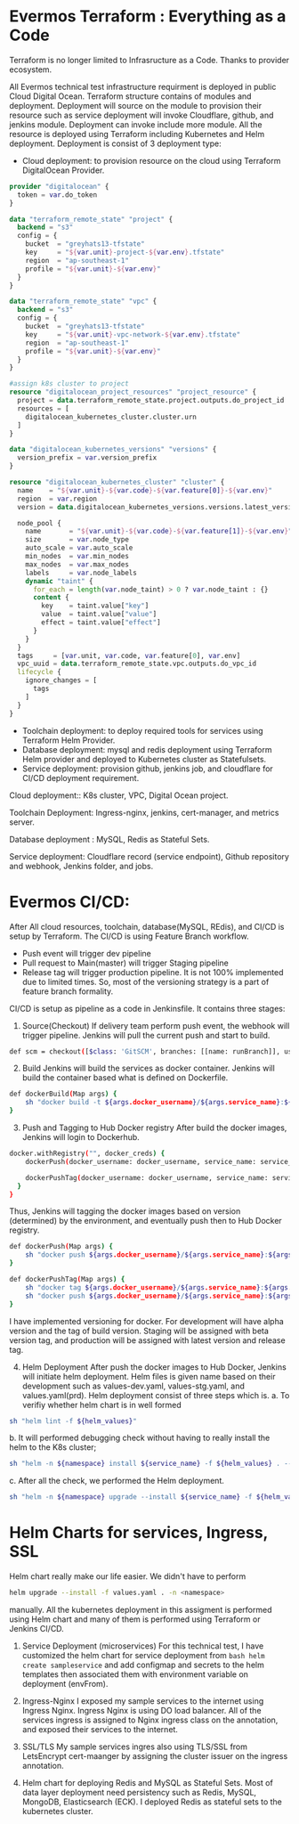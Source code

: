 # Evermos Terraform : Everything as a Code
Terraform is no longer limited to Infrasructure as a Code. Thanks to provider ecosystem.

All Evermos technical test infrastructure requirment is deployed in public Cloud Digital Ocean.
Terraform structure contains of modules and deployment. Deployment will source on the module to provision their resource such as service deployment
will invoke Cloudflare, github, and jenkins module.
Deployment can invoke include more module. All the resource is deployed using Terraform including Kubernetes and Helm deployment.
Deployment is consist of 3 deployment type:
- Cloud deployment: to provision resource on the cloud using Terraform DigitalOcean Provider.
```terraform
provider "digitalocean" {
  token = var.do_token
}

data "terraform_remote_state" "project" {
  backend = "s3"
  config = {
    bucket  = "greyhats13-tfstate"
    key     = "${var.unit}-project-${var.env}.tfstate"
    region  = "ap-southeast-1"
    profile = "${var.unit}-${var.env}"
  }
}

data "terraform_remote_state" "vpc" {
  backend = "s3"
  config = {
    bucket  = "greyhats13-tfstate"
    key     = "${var.unit}-vpc-network-${var.env}.tfstate"
    region  = "ap-southeast-1"
    profile = "${var.unit}-${var.env}"
  }
}

#assign k8s cluster to project
resource "digitalocean_project_resources" "project_resource" {
  project = data.terraform_remote_state.project.outputs.do_project_id
  resources = [
    digitalocean_kubernetes_cluster.cluster.urn
  ]
}

data "digitalocean_kubernetes_versions" "versions" {
  version_prefix = var.version_prefix
}

resource "digitalocean_kubernetes_cluster" "cluster" {
  name    = "${var.unit}-${var.code}-${var.feature[0]}-${var.env}"
  region  = var.region
  version = data.digitalocean_kubernetes_versions.versions.latest_version

  node_pool {
    name       = "${var.unit}-${var.code}-${var.feature[1]}-${var.env}"
    size       = var.node_type
    auto_scale = var.auto_scale
    min_nodes  = var.min_nodes
    max_nodes  = var.max_nodes
    labels     = var.node_labels
    dynamic "taint" {
      for_each = length(var.node_taint) > 0 ? var.node_taint : {}
      content {
        key    = taint.value["key"]
        value  = taint.value["value"]
        effect = taint.value["effect"]
      }
    }
  }
  tags     = [var.unit, var.code, var.feature[0], var.env]
  vpc_uuid = data.terraform_remote_state.vpc.outputs.do_vpc_id
  lifecycle {
    ignore_changes = [
      tags
    ]
  }
}
```
- Toolchain deployment: to deploy required tools for services using Terraform Helm Provider.
- Database deployment: mysql and redis deployment using Terraform Helm provider and deployed to Kubernetes cluster as Statefulsets.
- Service deployment: provision github, jenkins job, and cloudflare for CI/CD deployment requirement.


Cloud deployment::
K8s cluster, VPC, Digital Ocean project.

Toolchain Deployment:
Ingress-nginx, jenkins, cert-manager, and metrics server.

Database deployment :
MySQL, Redis as Stateful Sets.

Service deployment:
Cloudflare record (service endpoint), Github repository and webhook, Jenkins folder, and jobs.


# Evermos CI/CD:
After All cloud resources, toolchain, database(MySQL, REdis), and CI/CD is setup by Terraform. The CI/CD is using Feature Branch workflow. 
- Push event will trigger dev pipeline
- Pull request to Main(master) will trigger Staging pipeline
- Release tag will trigger production pipeline.
It is not 100% implemented due to limited times. So, most of the versioning strategy is a part of feature branch formality.

CI/CD is setup as pipeline as a code in Jenkinsfile. It contains three stages:
1. Source(Checkout)
If delivery team perform push event, the webhook will trigger pipeline.
Jenkins will pull the current push and start to build.
```bash
def scm = checkout([$class: 'GitSCM', branches: [[name: runBranch]], userRemoteConfigs: [[credentialsId: 'gitlab-auth-token', url: repo_url]]])
```
2. Build
Jenkins will build the services as docker container. Jenkins will build the container based what is defined on Dockerfile.
```bash
def dockerBuild(Map args) {
    sh "docker build -t ${args.docker_username}/${args.service_name}:${args.build_number} ."
}
```
3. Push and Tagging to Hub Docker registry
After build the docker images, Jenkins will login to Dockerhub.
```bash
docker.withRegistry("", docker_creds) {
    dockerPush(docker_username: docker_username, service_name: service_name, build_number: build_number)

    dockerPushTag(docker_username: docker_username, service_name: service_name, build_number: build_number, version: version)
  }
}

```
Thus, Jenkins will tagging the docker images based on version (determined) by the environment, and eventually push then to Hub Docker registry.
```bash
def dockerPush(Map args) {
    sh "docker push ${args.docker_username}/${args.service_name}:${args.build_number}"
}

def dockerPushTag(Map args) {
    sh "docker tag ${args.docker_username}/${args.service_name}:${args.build_number} ${args.docker_username}/${args.service_name}:${args.version}"
    sh "docker push ${args.docker_username}/${args.service_name}:${args.version}"
}
```
I have implemented versioning for docker. For development will have alpha version and the tag of build version. Staging will be assigned with beta version tag, and production will be assigned with latest version and release tag.

4. Helm Deployment
After push the docker images to Hub Docker, Jenkins will initiate helm deployment. Helm files is given name based on their development such as values-dev.yaml, values-stg.yaml, and values.yaml(prd). Helm deployment consist of three steps which is.
a. To verifiy whether helm chart is in well formed
```bash
sh "helm lint -f ${helm_values}"
```
b. It will performed debugging check without having to really install the helm to the K8s cluster;
```bash
sh "helm -n ${namespace} install ${service_name} -f ${helm_values} . --dry-run --debug"
```
c. After all the check, we performed the Helm deployment.
```bash
sh "helm -n ${namespace} upgrade --install ${service_name} -f ${helm_values} . --recreate-pods"
```

# Helm Charts for services, Ingress, SSL
Helm chart really make our life easier. We didn't have to perform
```bash
helm upgrade --install -f values.yaml . -n <namespace>
```
manually. All the kubernetes deployment in this assigment is performed using Helm chart and many of them is performed using Terraform or Jenkins CI/CD.
1. Service Deployment (microservices)
For this technical test, I have customized the helm chart for service deployment from ```bash helm create sampleservice``` and add configmap and secrets to the helm templates then associated them with environment variable on deployment (envFrom).
2. Ingress-Nginx
I exposed my sample services to the internet using Ingress Nginx. Ingress Nginx is using DO load balancer. All of the services ingress is assigned to Nginx ingress class on the annotation, and exposed their services to the internet.
3. SSL/TLS
My sample services ingres also using TLS/SSL from LetsEncrypt cert-maanger by assigning the cluster issuer on the ingress annotation.

5. Helm chart for deploying Redis and MySQL as Stateful Sets.
Most of data layer deployment need persistency such as Redis, MySQL, MongoDB, Elasticsearch (ECK). I deployed Redis as stateful sets to the kubernetes cluster.




